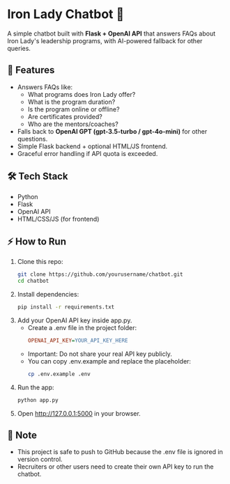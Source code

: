 # Iron Lady Chatbot 🤖

A simple chatbot built with **Flask + OpenAI API** that answers FAQs about Iron Lady's leadership programs, with AI-powered fallback for other queries.

## 🚀 Features
- Answers FAQs like:
  - What programs does Iron Lady offer?
  - What is the program duration?
  - Is the program online or offline?
  - Are certificates provided?
  - Who are the mentors/coaches?
- Falls back to **OpenAI GPT (gpt-3.5-turbo / gpt-4o-mini)** for other questions.
- Simple Flask backend + optional HTML/JS frontend.
- Graceful error handling if API quota is exceeded.

## 🛠️ Tech Stack
- Python
- Flask
- OpenAI API
- HTML/CSS/JS (for frontend)

## ⚡ How to Run
1. Clone this repo:
   ```bash
   git clone https://github.com/yourusername/chatbot.git
   cd chatbot
2. Install dependencies:
   ```bash
   pip install -r requirements.txt
3. Add your OpenAI API key inside app.py.
   - Create a .env file in the project folder:
     ```ini
     OPENAI_API_KEY=YOUR_API_KEY_HERE
   - Important: Do not share your real API key publicly.
   - You can copy .env.example and replace the placeholder:
     ```bash
     cp .env.example .env

5. Run the app:
   ```bash
   python app.py
6. Open http://127.0.0.1:5000 in your browser.

## 🔑 Note

- This project is safe to push to GitHub because the .env file is ignored in version control.
- Recruiters or other users need to create their own API key to run the chatbot.
 
